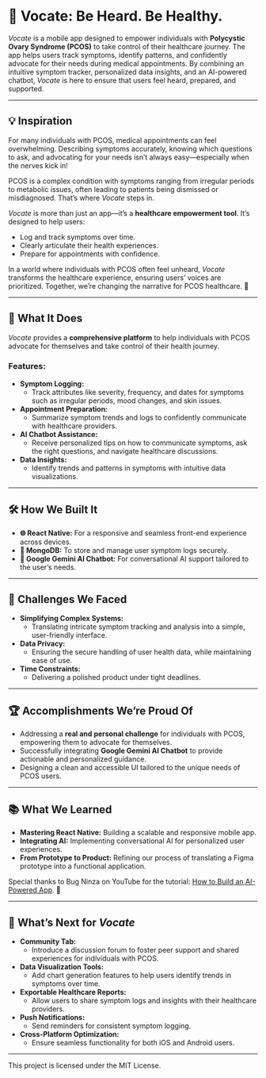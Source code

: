 # 🌿 Vocate: Be Heard. Be Healthy.

_Vocate_ is a mobile app designed to empower individuals with **Polycystic Ovary Syndrome (PCOS)** to take control of their healthcare journey. The app helps users track symptoms, identify patterns, and confidently advocate for their needs during medical appointments. By combining an intuitive symptom tracker, personalized data insights, and an AI-powered chatbot, _Vocate_ is here to ensure that users feel heard, prepared, and supported.  

---

## 💡 Inspiration  
For many individuals with PCOS, medical appointments can feel overwhelming. Describing symptoms accurately, knowing which questions to ask, and advocating for your needs isn’t always easy—especially when the nerves kick in!  

PCOS is a complex condition with symptoms ranging from irregular periods to metabolic issues, often leading to patients being dismissed or misdiagnosed. That’s where _Vocate_ steps in.  

_Vocate_ is more than just an app—it’s a **healthcare empowerment tool**. It’s designed to help users:  
- Log and track symptoms over time.  
- Clearly articulate their health experiences.  
- Prepare for appointments with confidence.  

In a world where individuals with PCOS often feel unheard, _Vocate_ transforms the healthcare experience, ensuring users’ voices are prioritized. Together, we’re changing the narrative for PCOS healthcare. 🌸  

---

## 🤔 What It Does  
_Vocate_ provides a **comprehensive platform** to help individuals with PCOS advocate for themselves and take control of their health journey.  

### Features:  
- **Symptom Logging:**  
  - Track attributes like severity, frequency, and dates for symptoms such as irregular periods, mood changes, and skin issues.  
- **Appointment Preparation:**  
  - Summarize symptom trends and logs to confidently communicate with healthcare providers.  
- **AI Chatbot Assistance:**  
  - Receive personalized tips on how to communicate symptoms, ask the right questions, and navigate healthcare discussions.  
- **Data Insights:**  
  - Identify trends and patterns in symptoms with intuitive data visualizations.  

---

## 🛠️ How We Built It  
- **🌐 React Native:** For a responsive and seamless front-end experience across devices.  
- **💾 MongoDB:** To store and manage user symptom logs securely.  
- **🤖 Google Gemini AI Chatbot:** For conversational AI support tailored to the user’s needs.  

---

## 🚧 Challenges We Faced  
- **Simplifying Complex Systems:**  
  - Translating intricate symptom tracking and analysis into a simple, user-friendly interface.  
- **Data Privacy:**  
  - Ensuring the secure handling of user health data, while maintaining ease of use.  
- **Time Constraints:**  
  - Delivering a polished product under tight deadlines.  

---

## 🏆 Accomplishments We’re Proud Of  
- Addressing a **real and personal challenge** for individuals with PCOS, empowering them to advocate for themselves.  
- Successfully integrating **Google Gemini AI Chatbot** to provide actionable and personalized guidance.  
- Designing a clean and accessible UI tailored to the unique needs of PCOS users.  

---

## 📚 What We Learned  
- **Mastering React Native:** Building a scalable and responsive mobile app.  
- **Integrating AI:** Implementing conversational AI for personalized user experiences.  
- **From Prototype to Product:** Refining our process of translating a Figma prototype into a functional application.  

Special thanks to Bug Ninza on YouTube for the tutorial: [How to Build an AI-Powered App](https://www.youtube.com/watch?v=ZXdJ04Q1ksE). 🙌  

---

## 🚀 What’s Next for _Vocate_  
- **Community Tab:**  
  - Introduce a discussion forum to foster peer support and shared experiences for individuals with PCOS.  
- **Data Visualization Tools:**  
  - Add chart generation features to help users identify trends in symptoms over time.  
- **Exportable Healthcare Reports:**  
  - Allow users to share symptom logs and insights with their healthcare providers.  
- **Push Notifications:**  
  - Send reminders for consistent symptom logging.  
- **Cross-Platform Optimization:**  
  - Ensure seamless functionality for both iOS and Android users.  

---

This project is licensed under the MIT License. 


